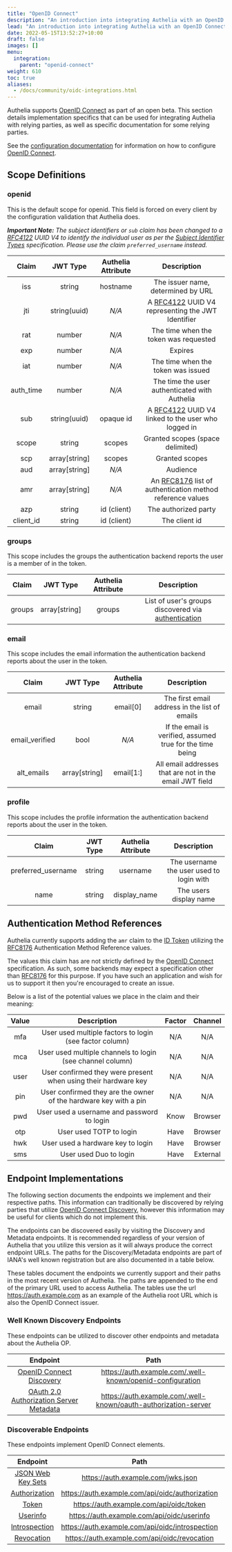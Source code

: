 ```yaml
---
title: "OpenID Connect"
description: "An introduction into integrating Authelia with an OpenID Connect relying party."
lead: "An introduction into integrating Authelia with an OpenID Connect relying party."
date: 2022-05-15T13:52:27+10:00
draft: false
images: []
menu:
  integration:
    parent: "openid-connect"
weight: 610
toc: true
aliases:
  - /docs/community/oidc-integrations.html
---
```


Authelia supports [OpenID Connect] as part of an open beta. This section details implementation specifics that can be
used for integrating Authelia with relying parties, as well as specific documentation for some relying parties.

See the [configuration documentation](../../configuration/identity-providers/open-id-connect.md) for information on how
to configure [OpenID Connect].

## Scope Definitions

### openid

This is the default scope for openid. This field is forced on every client by the configuration validation that Authelia
does.

*__Important Note:__ The subject identifiers or `sub` claim has been changed to a [RFC4122] UUID V4 to identify the
individual user as per the [Subject Identifier Types] specification. Please use the claim `preferred_username` instead.*

|   Claim   |   JWT Type    | Authelia Attribute |                         Description                         |
|:---------:|:-------------:|:------------------:|:-----------------------------------------------------------:|
|    iss    |    string     |      hostname      |             The issuer name, determined by URL              |
|    jti    | string(uuid)  |       *N/A*        |     A [RFC4122] UUID V4 representing the JWT Identifier     |
|    rat    |    number     |       *N/A*        |            The time when the token was requested            |
|    exp    |    number     |       *N/A*        |                           Expires                           |
|    iat    |    number     |       *N/A*        |             The time when the token was issued              |
| auth_time |    number     |       *N/A*        |        The time the user authenticated with Authelia        |
|    sub    | string(uuid)  |     opaque id      |    A [RFC4122] UUID V4 linked to the user who logged in     |
|   scope   |    string     |       scopes       |              Granted scopes (space delimited)               |
|    scp    | array[string] |       scopes       |                       Granted scopes                        |
|    aud    | array[string] |       *N/A*        |                          Audience                           |
|    amr    | array[string] |       *N/A*        | An [RFC8176] list of authentication method reference values |
|    azp    |    string     |    id (client)     |                    The authorized party                     |
| client_id |    string     |    id (client)     |                        The client id                        |

### groups

This scope includes the groups the authentication backend reports the user is a member of in the token.

| Claim  |   JWT Type    | Authelia Attribute |                                               Description                                               |
|:------:|:-------------:|:------------------:|:-------------------------------------------------------------------------------------------------------:|
| groups | array[string] |       groups       | List of user's groups discovered via [authentication](../../configuration/first-factor/introduction.md) |

### email

This scope includes the email information the authentication backend reports about the user in the token.

|     Claim      |   JWT Type    | Authelia Attribute |                        Description                        |
|:--------------:|:-------------:|:------------------:|:---------------------------------------------------------:|
|     email      |    string     |      email[0]      |       The first email address in the list of emails       |
| email_verified |     bool      |       *N/A*        | If the email is verified, assumed true for the time being |
|   alt_emails   | array[string] |     email[1:]      |  All email addresses that are not in the email JWT field  |

### profile

This scope includes the profile information the authentication backend reports about the user in the token.

|       Claim        | JWT Type | Authelia Attribute |               Description                |
|:------------------:|:--------:|:------------------:|:----------------------------------------:|
| preferred_username |  string  |      username      | The username the user used to login with |
|        name        |  string  |    display_name    |          The users display name          |

## Authentication Method References

Authelia currently supports adding the `amr` claim to the [ID Token] utilizing the [RFC8176] Authentication Method
Reference values.

The values this claim has are not strictly defined by the [OpenID Connect] specification. As such, some backends may
expect a specification other than [RFC8176] for this purpose. If you have such an application and wish for us to support
it then you're encouraged to create an issue.

Below is a list of the potential values we place in the claim and their meaning:

| Value |                           Description                            | Factor | Channel  |
|:-----:|:----------------------------------------------------------------:|:------:|:--------:|
|  mfa  |     User used multiple factors to login (see factor column)      |  N/A   |   N/A    |
|  mca  |    User used multiple channels to login (see channel column)     |  N/A   |   N/A    |
| user  |  User confirmed they were present when using their hardware key  |  N/A   |   N/A    |
|  pin  | User confirmed they are the owner of the hardware key with a pin |  N/A   |   N/A    |
|  pwd  |            User used a username and password to login            |  Know  | Browser  |
|  otp  |                     User used TOTP to login                      |  Have  | Browser  |
|  hwk  |                User used a hardware key to login                 |  Have  | Browser  |
|  sms  |                      User used Duo to login                      |  Have  | External |

## Endpoint Implementations

The following section documents the endpoints we implement and their respective paths. This information can
traditionally be discovered by relying parties that utilize [OpenID Connect Discovery], however this information may be
useful for clients which do not implement this.

The endpoints can be discovered easily by visiting the Discovery and Metadata endpoints. It is recommended regardless
of your version of Authelia that you utilize this version as it will always produce the correct endpoint URLs. The paths
for the Discovery/Metadata endpoints are part of IANA's well known registration but are also documented in a table
below.

These tables document the endpoints we currently support and their paths in the most recent version of Authelia. The
paths are appended to the end of the primary URL used to access Authelia. The tables use the url
https://auth.example.com as an example of the Authelia root URL which is also the OpenID Connect issuer.

### Well Known Discovery Endpoints

These endpoints can be utilized to discover other endpoints and metadata about the Authelia OP.

|                 Endpoint                  |                              Path                               |
|:-----------------------------------------:|:---------------------------------------------------------------:|
|        [OpenID Connect Discovery]         |    https://auth.example.com/.well-known/openid-configuration    |
| [OAuth 2.0 Authorization Server Metadata] | https://auth.example.com/.well-known/oauth-authorization-server |

### Discoverable Endpoints

These endpoints implement OpenID Connect elements.

|      Endpoint       |                      Path                       |  Discovery Attribute   |
|:-------------------:|:-----------------------------------------------:|:----------------------:|
| [JSON Web Key Sets] |       https://auth.example.com/jwks.json        |        jwks_uri        |
|   [Authorization]   | https://auth.example.com/api/oidc/authorization | authorization_endpoint |
|       [Token]       |     https://auth.example.com/api/oidc/token     |     token_endpoint     |
|     [Userinfo]      |   https://auth.example.com/api/oidc/userinfo    |   userinfo_endpoint    |
|   [Introspection]   | https://auth.example.com/api/oidc/introspection | introspection_endpoint |
|    [Revocation]     |  https://auth.example.com/api/oidc/revocation   |  revocation_endpoint   |

[ID Token]: https://openid.net/specs/openid-connect-core-1_0.html#IDToken

[OpenID Connect]: https://openid.net/connect/

[OpenID Connect Discovery]: https://openid.net/specs/openid-connect-discovery-1_0.html
[OAuth 2.0 Authorization Server Metadata]: https://www.rfc-editor.org/rfc/rfc8414.html

[JSON Web Key Sets]: https://www.rfc-editor.org/rfc/rfc7517.html#section-5

[Authorization]: https://openid.net/specs/openid-connect-core-1_0.html#AuthorizationEndpoint
[Token]: https://openid.net/specs/openid-connect-core-1_0.html#TokenEndpoint
[Userinfo]: https://openid.net/specs/openid-connect-core-1_0.html#UserInfo
[Introspection]: https://www.rfc-editor.org/rfc/rfc7662.html
[Revocation]: https://www.rfc-editor.org/rfc/rfc7009.html

[RFC8176]: https://www.rfc-editor.org/rfc/rfc8176.html
[RFC4122]: https://www.rfc-editor.org/rfc/rfc4122.html
[Subject Identifier Types]: https://openid.net/specs/openid-connect-core-1_0.html#SubjectIDTypes
